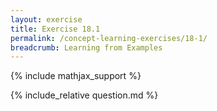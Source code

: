 ```yaml
---
layout: exercise
title: Exercise 18.1
permalink: /concept-learning-exercises/18-1/
breadcrumb: Learning from Examples
---
```


{% include mathjax_support %}

<div><i class="arrow-up" data-chapter="concept-learning-exercises" data-exercise="ex_1" data-rating="0"></i></div>
{% include_relative question.md %}
